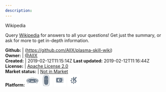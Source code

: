 ```yaml
---
description: 
---
```

Wikipedia

Query [Wikipedia](https://www.wikipedia.org) for answers to all your questions!  Get just the
summary, or ask for more to get in-depth information.

**Github:** | (https://github.com/AIIX/plasma-skill-wiki)  
**Owner:** | [@AIIX](https://github.com/AIIX)  
**Created:** | 2019-02-12T11:15:14Z  **Last updated:** 2019-02-12T11:16:44Z  
**License:** | [Apache License 2.0](https://api.github.com/licenses/apache-2.0)  
**Market status:** | [Not in Market](https://market.mycroft.ai/skill/)  
**Platform:**   ![](.gitbook/assets/mark-1-icon.png)  ![](.gitbook/assets/mark-2-icon.png)  ![](.gitbook/assets/picroft-icon.png)  ![](.gitbook/assets/kde.png)   

